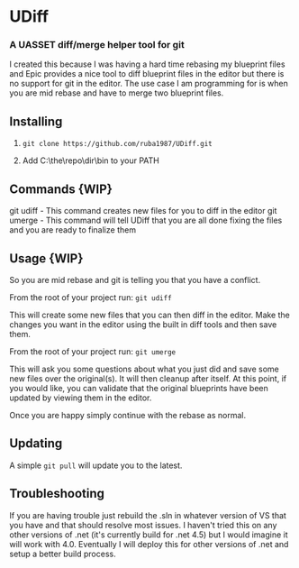 # UDiff
### A UASSET diff/merge helper tool for git

I created this because I was having a hard time rebasing my blueprint files and Epic provides a nice tool to diff blueprint files in the editor but there is no support for git in the editor. The use case I am programming for is when you are mid rebase and have to merge two blueprint files.

## Installing

1) `git clone https://github.com/ruba1987/UDiff.git`

2) Add C:\the\repo\dir\bin to your PATH

## Commands {WIP}

git udiff - This command creates new files for you to diff in the editor
git umerge - This command will tell UDiff that you are all done fixing the files and you are ready to finalize them

## Usage {WIP}
So you are mid rebase and git is telling you that you have a conflict.

From the root of your project run: `git udiff`

This will create some new files that you can then diff in the editor. Make the changes you want in the editor using the built in diff tools and then save them.

From the root of your project run: `git umerge`

This will ask you some questions about what you just did and save some new files over the original(s). It will then cleanup after itself. At this point, if you would like, you can validate that the original blueprints have been updated by viewing them in the editor.

Once you are happy simply continue with the rebase as normal.

## Updating

A simple `git pull` will update you to the latest.

## Troubleshooting

If you are having trouble just rebuild the .sln in whatever version of VS that you have and that should resolve most issues. I haven't tried this on any other versions of .net (it's currently build for .net 4.5) but I would imagine it will work with 4.0. Eventually I will deploy this for other versions of .net and setup a better build process.
